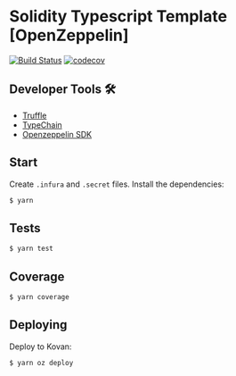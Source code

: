# Solidity Typescript Template [OpenZeppelin]

[![Build Status](https://travis-ci.com/ilyakmet/solidity-typescript-template.svg?branch=openzeppelin)](https://travis-ci.com/ilyakmet/solidity-typescript-template)
[![codecov](https://codecov.io/gh/ilyakmet/solidity-typescript-template/branch/openzeppelin/graph/badge.svg)](https://codecov.io/gh/ilyakmet/solidity-typescript-template)

## Developer Tools 🛠️

- [Truffle](https://trufflesuite.com/)
- [TypeChain](https://github.com/ethereum-ts/TypeChain)
- [Openzeppelin SDK](https://openzeppelin.com)

## Start

Create `.infura` and `.secret` files. Install the dependencies:

```bash
$ yarn
```

## Tests

```bash
$ yarn test
```

## Coverage

```bash
$ yarn coverage
```

## Deploying

Deploy to Kovan:

```bash
$ yarn oz deploy
```
